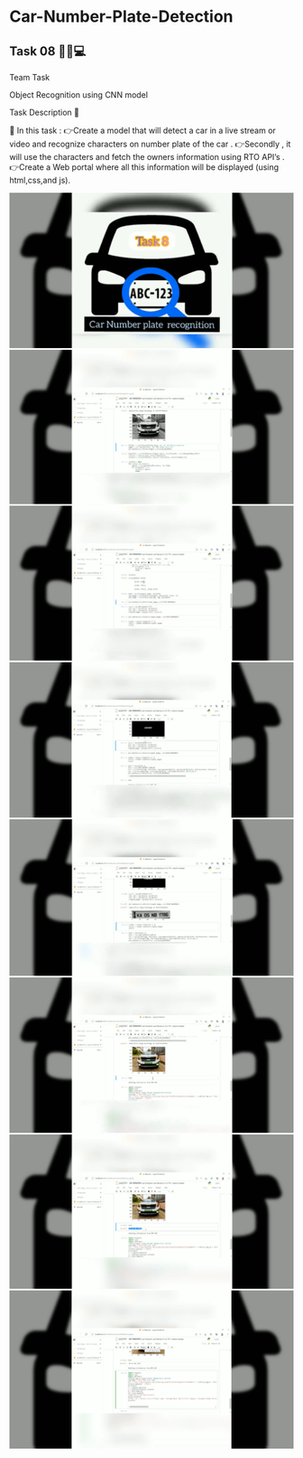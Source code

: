# Car-Number-Plate-Detection
## Task 08 👨🏻💻

Team Task

Object Recognition using CNN model

Task Description 📄

📌 In this task :
👉Create a model that will detect a car in a live stream or video and recognize characters on number plate of the car .
👉Secondly , it will use the characters and fetch the owners information using RTO API’s .
👉Create a Web portal where all this information will be displayed (using html,css,and js).

![alt text](https://github.com/code-sourabh/Car-Number-Plate-Detection/blob/master/111.png?raw=true)  
![alt text](https://github.com/code-sourabh/Car-Number-Plate-Detection/blob/master/222.png?raw=true)     
![alt text](https://github.com/code-sourabh/Car-Number-Plate-Detection/blob/master/333.png?raw=true)       
![alt text](https://github.com/code-sourabh/Car-Number-Plate-Detection/blob/master/444.png?raw=true)    
![alt text](https://github.com/code-sourabh/Car-Number-Plate-Detection/blob/master/555.png?raw=true)    
![alt text](https://github.com/code-sourabh/Car-Number-Plate-Detection/blob/master/666.png?raw=true)    
![alt text](https://github.com/code-sourabh/Car-Number-Plate-Detection/blob/master/777.png?raw=true)    
![alt text](https://github.com/code-sourabh/Car-Number-Plate-Detection/blob/master/888.png?raw=true)    




